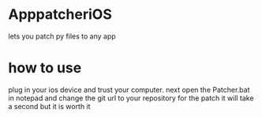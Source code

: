 # ApppatcheriOS
lets you patch py files to any app



# how to use
plug in your ios device and trust your computer. next open the Patcher.bat in notepad and change the git url to your repository for the patch
it will take a second but it is worth it
